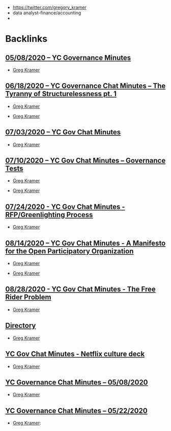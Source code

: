 - https://twitter.com/gregory_kramer
- data analyst-finance/accounting
- 

# Backlinks
## [05/08/2020 – YC Governance Minutes](<05/08/2020 – YC Governance Minutes.md>)
- [Greg Kramer](<Greg Kramer.md>)

## [06/18/2020 – YC Governance Chat Minutes – The Tyranny of Structurelessness pt. 1](<06/18/2020 – YC Governance Chat Minutes – The Tyranny of Structurelessness pt. 1.md>)
- [Greg Kramer](<Greg Kramer.md>)

- [Greg Kramer](<Greg Kramer.md>)

## [07/03/2020 – YC Gov Chat Minutes](<07/03/2020 – YC Gov Chat Minutes.md>)
- [Greg Kramer](<Greg Kramer.md>)

## [07/10/2020 – YC Gov Chat Minutes – Governance Tests](<07/10/2020 – YC Gov Chat Minutes – Governance Tests.md>)
- [Greg Kramer](<Greg Kramer.md>)

- [Greg Kramer](<Greg Kramer.md>)

## [07/24/2020 - YC Gov Chat Minutes - RFP/Greenlighting Process](<07/24/2020 - YC Gov Chat Minutes - RFP/Greenlighting Process.md>)
- [Greg Kramer](<Greg Kramer.md>)

## [08/14/2020 – YC Gov Chat Minutes - A Manifesto for the Open Participatory Organization](<08/14/2020 – YC Gov Chat Minutes - A Manifesto for the Open Participatory Organization.md>)
- [Greg Kramer](<Greg Kramer.md>)

- [Greg Kramer](<Greg Kramer.md>)

## [08/28/2020 - YC Gov Chat Minutes - The Free Rider Problem](<08/28/2020 - YC Gov Chat Minutes - The Free Rider Problem.md>)
- [Greg Kramer](<Greg Kramer.md>)

## [Directory](<Directory.md>)
- [Greg Kramer](<Greg Kramer.md>)

## [YC Gov Chat Minutes - Netflix culture deck](<YC Gov Chat Minutes - Netflix culture deck.md>)
- [Greg Kramer](<Greg Kramer.md>)

## [YC Governance Chat Minutes – 05/08/2020](<YC Governance Chat Minutes – 05/08/2020.md>)
- [Greg Kramer](<Greg Kramer.md>)

## [YC Governance Chat Minutes – 05/22/2020](<YC Governance Chat Minutes – 05/22/2020.md>)
- [Greg Kramer](<Greg Kramer.md>):

